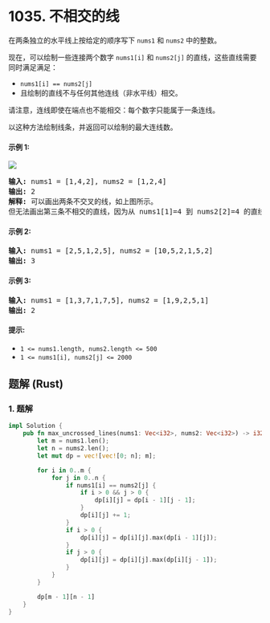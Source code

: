 # 1035. 不相交的线
在两条独立的水平线上按给定的顺序写下 `nums1` 和 `nums2` 中的整数。

现在，可以绘制一些连接两个数字 `nums1[i]` 和 `nums2[j]` 的直线，这些直线需要同时满足满足：

* `nums1[i] == nums2[j]`
* 且绘制的直线不与任何其他连线（非水平线）相交。

请注意，连线即使在端点也不能相交：每个数字只能属于一条连线。

以这种方法绘制线条，并返回可以绘制的最大连线数。

#### 示例 1:
![](https://assets.leetcode.com/uploads/2019/04/26/142.png)
<pre>
<strong>输入:</strong> nums1 = [1,4,2], nums2 = [1,2,4]
<strong>输出:</strong> 2
<strong>解释:</strong> 可以画出两条不交叉的线，如上图所示。
但无法画出第三条不相交的直线，因为从 nums1[1]=4 到 nums2[2]=4 的直线将与从 nums1[2]=2 到 nums2[1]=2 的直线相交。
</pre>

#### 示例 2:
<pre>
<strong>输入:</strong> nums1 = [2,5,1,2,5], nums2 = [10,5,2,1,5,2]
<strong>输出:</strong> 3
</pre>

#### 示例 3:
<pre>
<strong>输入:</strong> nums1 = [1,3,7,1,7,5], nums2 = [1,9,2,5,1]
<strong>输出:</strong> 2
</pre>

#### 提示:
* `1 <= nums1.length, nums2.length <= 500`
* `1 <= nums1[i], nums2[j] <= 2000`

## 题解 (Rust)

### 1. 题解
```Rust
impl Solution {
    pub fn max_uncrossed_lines(nums1: Vec<i32>, nums2: Vec<i32>) -> i32 {
        let m = nums1.len();
        let n = nums2.len();
        let mut dp = vec![vec![0; n]; m];

        for i in 0..m {
            for j in 0..n {
                if nums1[i] == nums2[j] {
                    if i > 0 && j > 0 {
                        dp[i][j] = dp[i - 1][j - 1];
                    }
                    dp[i][j] += 1;
                }
                if i > 0 {
                    dp[i][j] = dp[i][j].max(dp[i - 1][j]);
                }
                if j > 0 {
                    dp[i][j] = dp[i][j].max(dp[i][j - 1]);
                }
            }
        }

        dp[m - 1][n - 1]
    }
}
```
